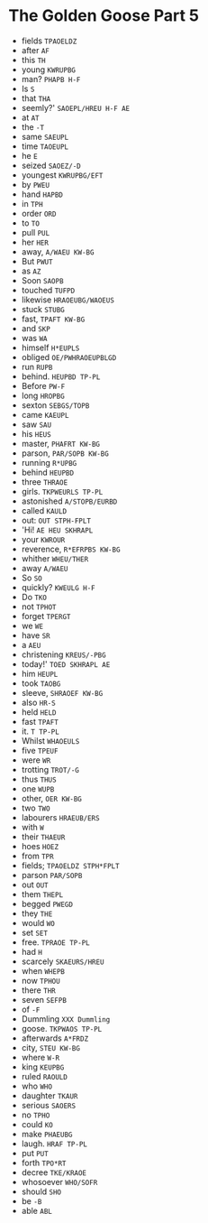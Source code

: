 # The Golden Goose Part 5

* fields `TPAOELDZ`
* after `AF`
* this `TH`
* young `KWRUPBG`
* man? `PHAPB H-F`
* Is `S`
* that `THA`
* seemly?' `SAOEPL/HREU H-F AE`
* at `AT`
* the `-T`
* same `SAEUPL`
* time `TAOEUPL`
* he `E`
* seized `SAOEZ/-D`
* youngest `KWRUPBG/EFT`
* by `PWEU`
* hand `HAPBD`
* in `TPH`
* order `ORD`
* to `TO`
* pull `PUL`
* her `HER`
* away, `A/WAEU KW-BG`
* But `PWUT`
* as `AZ`
* Soon `SAOPB`
* touched `TUFPD`
* likewise `HRAOEUBG/WAOEUS`
* stuck `STUBG`
* fast, `TPAFT KW-BG`
* and `SKP`
* was `WA`
* himself `H*EUPLS`
* obliged `OE/PWHRAOEUPBLGD`
* run `RUPB`
* behind. `HEUPBD TP-PL`
* Before `PW-F`
* long `HROPBG`
* sexton `SEBGS/TOPB`
* came `KAEUPL`
* saw `SAU`
* his `HEUS`
* master, `PHAFRT KW-BG`
* parson, `PAR/SOPB KW-BG`
* running `R*UPBG`
* behind `HEUPBD`
* three `THRAOE`
* girls. `TKPWEURLS TP-PL`
* astonished `A/STOPB/EURBD`
* called `KAULD`
* out: `OUT STPH-FPLT`
* 'Hi! `AE HEU SKHRAPL`
* your `KWROUR`
* reverence, `R*EFRPBS KW-BG`
* whither `WHEU/THER`
* away `A/WAEU`
* So `SO`
* quickly? `KWEULG H-F`
* Do `TKO`
* not `TPHOT`
* forget `TPERGT`
* we `WE`
* have `SR`
* a `AEU`
* christening `KREUS/-PBG`
* today!' `TOED SKHRAPL AE`
* him `HEUPL`
* took `TAOBG`
* sleeve, `SHRAOEF KW-BG`
* also `HR-S`
* held `HELD`
* fast `TPAFT`
* it. `T TP-PL`
* Whilst `WHAOEULS`
* five `TPEUF`
* were `WR`
* trotting `TROT/-G`
* thus `THUS`
* one `WUPB`
* other, `OER KW-BG`
* two `TWO`
* labourers `HRAEUB/ERS`
* with `W`
* their `THAEUR`
* hoes `HOEZ`
* from `TPR`
* fields; `TPAOELDZ STPH*FPLT`
* parson `PAR/SOPB`
* out `OUT`
* them `THEPL`
* begged `PWEGD`
* they `THE`
* would `WO`
* set `SET`
* free. `TPRAOE TP-PL`
* had `H`
* scarcely `SKAEURS/HREU`
* when `WHEPB`
* now `TPHOU`
* there `THR`
* seven `SEFPB`
* of `-F`
* Dummling `XXX Dummling`
* goose. `TKPWAOS TP-PL`
* afterwards `A*FRDZ`
* city, `STEU KW-BG`
* where `W-R`
* king `KEUPBG`
* ruled `RAOULD`
* who `WHO`
* daughter `TKAUR`
* serious `SAOERS`
* no `TPHO`
* could `KO`
* make `PHAEUBG`
* laugh. `HRAF TP-PL`
* put `PUT`
* forth `TPO*RT`
* decree `TKE/KRAOE`
* whosoever `WHO/SOFR`
* should `SHO`
* be `-B`
* able `ABL`
